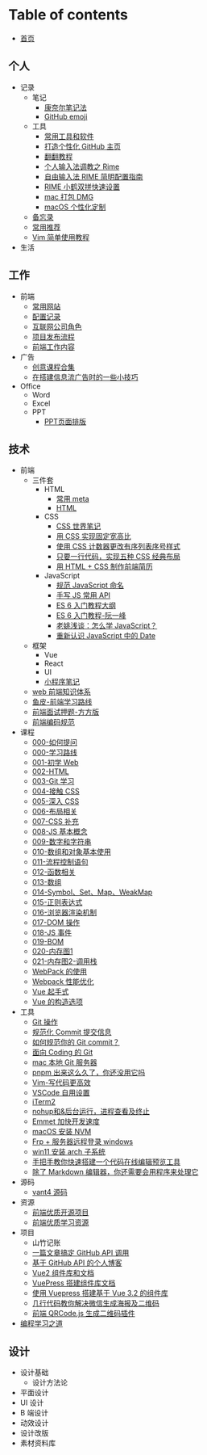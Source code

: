 # Table of contents

- [首页](README.md)

## 个人

- 记录
	- 笔记
		- [康奈尔笔记法](100-person/笔记/康奈尔笔记法.md)
		- [GitHub emoji](100-person/笔记/GitHub%20emoji.md)
	- 工具
		- [常用工具和软件](100-person/工具/常用工具和软件.md)
		- [打造个性化 GitHub 主页](100-person/工具/打造个性化%20GitHub%20主页.md)
		- [翻翻教程](100-person/工具/翻翻教程.md)
		- [个人输入法调教之 Rime](100-person/工具/个人输入法调教之%20Rime.md)
		- [自由输入法 RIME 简明配置指南](100-person/工具/自由输入法%20RIME%20简明配置指南.md)
		- [RIME 小鹤双拼快速设置](100-person/工具/RIME%20小鹤双拼快速设置.md)
		- [mac 打包 DMG](100-person/工具/mac%20打包%20DMG.md)
		- [macOS 个性化定制](100-person/工具/macOS%20个性化定制)
	- [备忘录](100-person/备忘录.md)
	- [常用推荐](100-person/常用推荐.md)
	- [Vim 简单使用教程](100-person/Vim%20简单使用教程.md)
- 生活

## 工作

- 前端
	- [常用网站](200-work/前端/常用网站.md)
	- [配置记录](200-work/前端/配置记录.md)
	- [互联网公司角色](200-work/前端/互联网公司角色.md)
	- [项目发布流程](200-work/前端/项目发布流程.md)
	- [前端工作内容](200-work/前端/前端工作内容.md)
- 广告
	- [创意课程合集](200-work/广告/创意课程合集.md)
	- [在搭建信息流广告时的一些小技巧](200-work/广告/在搭建信息流广告时的一些小技巧.md)
- Office
	- Word
	- Excel
	- PPT
		- [PPT页面排版](200-work/Office/PPT页面排版.md)

## 技术

- 前端
	- 三件套
		- HTML
			- [常用 meta](300-tech/三件套/常用%20meta.md)
			- [HTML](300-tech/三件套/HTML.md)
		- CSS
			- [CSS 世界笔记](300-tech/三件套/CSS%20世界笔记.md)
			- [用 CSS 实现固定宽高比](300-tech/三件套/用%20CSS%20实现固定宽高比.md)
			- [使用 CSS 计数器更改有序列表序号样式](300-tech/三件套/使用%20CSS%20计数器更改有序列表序号样式.md)
			- [只要一行代码，实现五种 CSS 经典布局](300-tech/三件套/只要一行代码，实现五种%20CSS%20经典布局.md)
			- [用 HTML + CSS 制作前端简历](300-tech/三件套/用%20HTML%20+%20CSS%20制作前端简历.md)
		- JavaScript
			- [规范 JavaScript 命名](300-tech/三件套/规范%20JavaScript%20命名.md)
			- [手写 JS 常用 API](300-tech/三件套/手写%20JS%20常用%20API.md)
			- [ES 6 入门教程大纲](300-tech/三件套/ES%206%20入门教程大纲.md)
			- [ES 6 入门教程-阮一峰](300-tech/三件套/ES%206%20入门教程-阮一峰.md)
			- [老姚浅谈：怎么学 JavaScript？](300-tech/三件套/老姚浅谈：怎么学%20JavaScript？.md)
			- [重新认识 JavaScript 中的 Date](300-tech/%E4%B8%89%E4%BB%B6%E5%A5%97/%E9%87%8D%E6%96%B0%E8%AE%A4%E8%AF%86%20JavaScript%20%E4%B8%AD%E7%9A%84%20Date.md)
	- 框架
		- Vue
		- React
		- UI
		- [小程序笔记](300-tech/框架/小程序笔记.md)
	- [web 前端知识体系](300-tech/web%20前端知识体系.md)
	- [鱼皮-前端学习路线](300-tech/鱼皮-前端学习路线.md)
	- [前端面试押题-方方版](300-tech/前端面试押题-方方版.md)
	- [前端编码规范](300-tech/前端编码规范.md)
- 课程
	- [000-如何提问](300-tech/课程/000-如何提问.md)
	- [000-学习路线](300-tech/课程/000-学习路线.md)
	- [001-初学 Web](300-tech/课程/001-初学%20Web.md)
	- [002-HTML](300-tech/课程/002-HTML.md)
	- [003-Git 学习](300-tech/课程/003-Git%20学习.md)
	- [004-接触 CSS](300-tech/课程/004-接触%20CSS.md)
	- [005-深入 CSS](300-tech/课程/005-深入%20CSS.md)
	- [006-布局相关](300-tech/课程/006-布局相关.md)
	- [007-CSS 补充](300-tech/课程/007-CSS%20补充.md)
	- [008-JS 基本概念](300-tech/课程/008-JS%20基本概念.md)
	- [009-数字和字符串](300-tech/课程/009-数字和字符串.md)
	- [010-数组和对象基本使用](300-tech/课程/010-数组和对象基本使用.md)
	- [011-流程控制语句](300-tech/课程/011-流程控制语句.md)
	- [012-函数相关](300-tech/课程/012-函数相关.md)
	- [013-数组](300-tech/课程/013-数组.md)
	- [014-Symbol、Set、Map、WeakMap](300-tech/课程/014-Symbol、Set、Map、WeakMap.md)
	- [015-正则表达式](300-tech/课程/015-正则表达式.md)
	- [016-浏览器渲染机制](300-tech/课程/016-浏览器渲染机制.md)
	- [017-DOM 操作](300-tech/课程/017-DOM%20操作.md)
	- [018-JS 事件](300-tech/课程/018-JS%20事件.md)
	- [019-BOM](300-tech/课程/019-BOM.md)
	- [020-内存图1](300-tech/课程/020-内存图1.md)
	- [021-内存图2-调用栈](300-tech/课程/021-内存图2-调用栈.md)
	- [WebPack 的使用](300-tech/课程/WebPack%20的使用.md)
	- [Webpack 性能优化](300-tech/课程/Webpack%20性能优化.md)
	- [Vue 起手式](300-tech/课程/Vue%20起手式.md)
	- [Vue 的构造选项](300-tech/课程/Vue%20的构造选项.md)
- 工具
	- [Git 操作](300-tech/工具/Git%20操作.md)
	- [规范化 Commit 提交信息](300-tech/工具/规范化%20Commit%20提交信息.md)
	- [如何规范你的 Git commit？](300-tech/工具/如何规范你的%20Git%20commit？.md)
	- [面向 Coding 的 Git](300-tech/工具/面向%20Coding%20的%20Git.md)
	- [mac 本地 Git 服务器](300-tech/工具/mac%20本地%20Git%20服务器.md)
	- [pnpm 出来这么久了，你还没用它吗](300-tech/工具/pnpm%20出来这么久了，你还没用它吗.md)
	- [Vim-写代码更高效](300-tech/工具/Vim-写代码更高效.md)
	- [VSCode 自用设置](300-tech/工具/VSCode%20自用设置.md)
	- [iTerm2](300-tech/工具/iTerm2.md)
	- [nohup和&后台运行，进程查看及终止](300-tech/工具/nohup和&后台运行，进程查看及终止.md)
	- [Emmet 加快开发速度](300-tech/工具/Emmet%20加快开发速度.md)
	- [macOS 安装 NVM](300-tech/工具/macOS%20安装%20NVM.md)
	- [Frp + 服务器远程登录 windows](300-tech/工具/Frp%20+%20服务器远程登录%20windows.md)
	- [win11 安装 arch 子系统](300-tech/工具/win11%20安装%20arch%20子系统.md)
	- [手把手教你快速搭建一个代码在线编辑预览工具](300-tech/工具/手把手教你快速搭建一个代码在线编辑预览工具.md)
	- [除了 Markdown 编辑器，你还需要会用程序来处理它](300-tech/工具/除了%20Markdown%20编辑器，你还需要会用程序来处理它.md)
- 源码
	- [vant4 源码](300-tech/源码/vant4%20源码.md)
- 资源
	- [前端优质开源项目](300-tech/资源/前端优质开源项目.md)
	- [前端优质学习资源](300-tech/资源/前端优质学习资源.md)
- 项目
	- 山竹记账
	- [一篇文章搞定 GitHub API 调用](300-tech/项目/一篇文章搞定%20GitHub%20API%20调用.md)
	- [基于 GitHub API 的个人博客](300-tech/项目/基于%20GitHub%20API%20的个人博客.md)
	- [Vue2 组件库和文档](300-tech/项目/Vue2%20组件库和文档.md)
	- [VuePress 搭建组件库文档](300-tech/项目/VuePress%20搭建组件库文档.md)
	- [使用 Vuepress 搭建基于 Vue 3.2 的组件库](300-tech/项目/使用%20Vuepress%20搭建基于%20Vue%203.2%20的组件库.md)
	- [几行代码教你解决微信生成海报及二维码](300-tech/%E9%A1%B9%E7%9B%AE/%E5%87%A0%E8%A1%8C%E4%BB%A3%E7%A0%81%E6%95%99%E4%BD%A0%E8%A7%A3%E5%86%B3%E5%BE%AE%E4%BF%A1%E7%94%9F%E6%88%90%E6%B5%B7%E6%8A%A5%E5%8F%8A%E4%BA%8C%E7%BB%B4%E7%A0%81.md)
	- [前端 QRCode.js 生成二维码插件](300-tech/%E9%A1%B9%E7%9B%AE/%E5%89%8D%E7%AB%AF%20QRCode.js%20%E7%94%9F%E6%88%90%E4%BA%8C%E7%BB%B4%E7%A0%81%E6%8F%92%E4%BB%B6.md)
- [编程学习之道](300-tech/编程学习之道.md)

## 设计

- 设计基础
  - 设计方法论
- 平面设计
- UI 设计
- B 端设计
- 动效设计
- 设计改版
- 素材资料库
